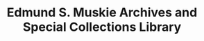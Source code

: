 ---
layout: repo
title: "Edmund S. Muskie Archives and Special Collections Library"
id: 2903
permalink: repos/2903/
---